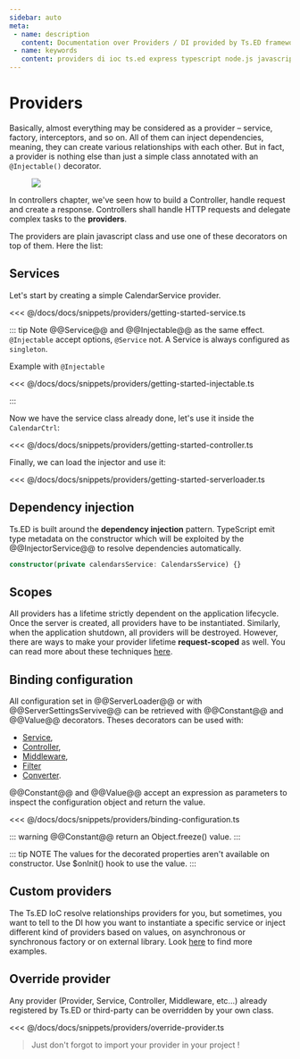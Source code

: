 ```yaml
---
sidebar: auto
meta:
 - name: description
   content: Documentation over Providers / DI provided by Ts.ED framework. Use providers to build your backend services.
 - name: keywords
   content: providers di ioc ts.ed express typescript node.js javascript decorators jsonschema class models
---
```

# Providers

Basically, almost everything may be considered as a provider – service, factory, interceptors, and so on. 
All of them can inject dependencies, meaning, they can create various relationships with each other.
 But in fact, a provider is nothing else than just a simple class annotated with an `@Injectable()` decorator.
 
<figure><img src="./../assets/providers.png" style="max-height: 300px"></figure>

In controllers chapter, we've seen how to build a Controller, handle request and create a response.
Controllers shall handle HTTP requests and delegate complex tasks to the **providers**.

The providers are plain javascript class and use one of these decorators on top of them. Here the list:

<ApiList query="['Injectable', 'Service', 'Controller', 'Interceptor', 'Converters', 'Middleware', 'MiddlewareError', 'Filter'].indexOf(symbolName) > -1" />

## Services

Let's start by creating a simple CalendarService provider. 

<<< @/docs/docs/snippets/providers/getting-started-service.ts

::: tip Note
@@Service@@ and @@Injectable@@ as the same effect. `@Injectable` accept options, `@Service` not.
A Service is always configured as `singleton`.

Example with `@Injectable`

<<< @/docs/docs/snippets/providers/getting-started-injectable.ts

:::

Now we have the service class already done, let's use it inside the `CalendarCtrl`:

<<< @/docs/docs/snippets/providers/getting-started-controller.ts

Finally, we can load the injector and use it:

<<< @/docs/docs/snippets/providers/getting-started-serverloader.ts

## Dependency injection

Ts.ED is built around the **dependency injection** pattern. TypeScript emit type metadata on the constructor
which will be exploited by the @@InjectorService@@ to resolve dependencies automatically.

```typescript
constructor(private calendarsService: CalendarsService) {}
```

## Scopes

All providers has a lifetime strictly dependent on the application lifecycle.
Once the server is created, all providers have to be instantiated. 
Similarly, when the application shutdown, all providers will be destroyed. 
However, there are ways to make your provider lifetime **request-scoped** as well. 
You can read more about these techniques [here](/docs/injection-scopes.md).

## Binding configuration

All configuration set in @@ServerLoader@@ or with @@ServerSettingsServive@@ can be retrieved with 
@@Constant@@ and @@Value@@ decorators. Theses decorators can be used with:
 
 - [Service](/docs/services.md),
 - [Controller](/docs/controllers.md),
 - [Middleware](/docs/middlewares.md),
 - [Filter](/docs/filters.md)
 - [Converter](/docs/converters.md).
 
@@Constant@@ and @@Value@@ accept an expression as parameters to
inspect the configuration object and return the value.

<<< @/docs/docs/snippets/providers/binding-configuration.ts

::: warning
@@Constant@@ return an Object.freeze() value.
:::

::: tip NOTE
The values for the decorated properties aren't available on constructor. Use $onInit() hook to use the value.
:::

## Custom providers

The Ts.ED IoC resolve relationships providers for you, but sometimes, you want to tell to the DI how you want to instantiate
a specific service or inject different kind of providers based on values, on asynchronous or synchronous factory or on external library.
Look [here](/docs/custom-providers.md) to find more examples.

## Override provider

Any provider (Provider, Service, Controller, Middleware, etc...) already registered by Ts.ED or third-party can be overridden by your own class.

<<< @/docs/docs/snippets/providers/override-provider.ts

> Just don't forgot to import your provider in your project !
